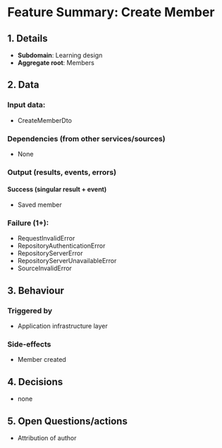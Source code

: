 # Feature Summary: Create Member

## 1. Details

- **Subdomain**: Learning design
- **Aggregate root**: Members

## 2. Data
### Input data:

- CreateMemberDto

### Dependencies (from other services/sources)

- None

### Output (results, events, errors)

#### Success (singular result + event)

- Saved member

### Failure (1+):

- RequestInvalidError
- RepositoryAuthenticationError
- RepositoryServerError
- RepositoryServerUnavailableError
- SourceInvalidError

## 3. Behaviour

### Triggered by

- Application infrastructure layer

### Side-effects

- Member created

## 4. Decisions

- none

## 5. Open Questions/actions

- Attribution of author
